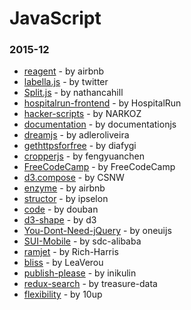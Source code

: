 # JavaScript

### 2015-12
- [reagent](https://github.com/airbnb/reagent) - by airbnb
- [labella.js](https://github.com/twitter/labella.js) - by twitter
- [Split.js](https://github.com/nathancahill/Split.js) - by nathancahill
- [hospitalrun-frontend](https://github.com/HospitalRun/hospitalrun-frontend) - by HospitalRun
- [hacker-scripts](https://github.com/NARKOZ/hacker-scripts) - by NARKOZ
- [documentation](https://github.com/documentationjs/documentation) - by documentationjs
- [dreamjs](https://github.com/adleroliveira/dreamjs) - by adleroliveira
- [gethttpsforfree](https://github.com/diafygi/gethttpsforfree) - by diafygi
- [cropperjs](https://github.com/fengyuanchen/cropperjs) - by fengyuanchen
- [FreeCodeCamp](https://github.com/FreeCodeCamp/FreeCodeCamp) - by FreeCodeCamp
- [d3.compose](https://github.com/CSNW/d3.compose) - by CSNW
- [enzyme](https://github.com/airbnb/enzyme) - by airbnb
- [structor](https://github.com/ipselon/structor) - by ipselon
- [code](https://github.com/douban/code) - by douban
- [d3-shape](https://github.com/d3/d3-shape) - by d3
- [You-Dont-Need-jQuery](https://github.com/oneuijs/You-Dont-Need-jQuery) - by oneuijs
- [SUI-Mobile](https://github.com/sdc-alibaba/SUI-Mobile) - by sdc-alibaba
- [ramjet](https://github.com/Rich-Harris/ramjet) - by Rich-Harris
- [bliss](https://github.com/LeaVerou/bliss) - by LeaVerou
- [publish-please](https://github.com/inikulin/publish-please) - by inikulin
- [redux-search](https://github.com/treasure-data/redux-search) - by treasure-data
- [flexibility](https://github.com/10up/flexibility) - by 10up
